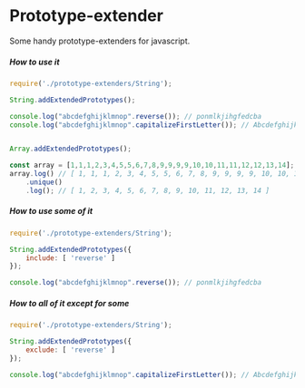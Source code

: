 # Prototype-extender

Some handy prototype-extenders for javascript.

##### How to use it
```javascript
require('./prototype-extenders/String');

String.addExtendedPrototypes();

console.log("abcdefghijklmnop".reverse()); // ponmlkjihgfedcba
console.log("abcdefghijklmnop".capitalizeFirstLetter()); // Abcdefghijklmnop


Array.addExtendedPrototypes();

const array = [1,1,1,2,3,4,5,5,6,7,8,9,9,9,9,10,10,11,11,12,12,13,14];
array.log() // [ 1, 1, 1, 2, 3, 4, 5, 5, 6, 7, 8, 9, 9, 9, 9, 10, 10, 11, 11, 12, 12, 13, 14 ]
    .unique()
    .log(); // [ 1, 2, 3, 4, 5, 6, 7, 8, 9, 10, 11, 12, 13, 14 ]
```


##### How to use some of it
```javascript
require('./prototype-extenders/String');

String.addExtendedPrototypes({
    include: [ 'reverse' ]
});

console.log("abcdefghijklmnop".reverse()); // ponmlkjihgfedcba
```

##### How to all of it except for some
```javascript
require('./prototype-extenders/String');

String.addExtendedPrototypes({
    exclude: [ 'reverse' ]
});

console.log("abcdefghijklmnop".capitalizeFirstLetter()); // Abcdefghijklmnop
```

